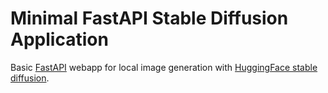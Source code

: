 # Minimal FastAPI Stable Diffusion Application
Basic [FastAPI](https://fastapi.tiangolo.com) webapp for local image generation with [HuggingFace stable diffusion](https://huggingface.co/CompVis/stable-diffusion).